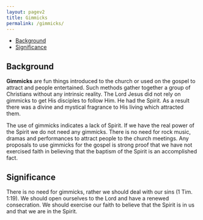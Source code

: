 ```yaml
---
layout: pagev2
title: Gimmicks
permalink: /gimmicks/
---
```

- [Background](#background)
- [Significance](#significance)

## Background

**Gimmicks** are fun things introduced to the church or used on the gospel to attract and people entertained. Such methods gather together a group of Christians without any intrinsic reality. The Lord Jesus did not rely on gimmicks to get His disciples to follow Him. He had the Spirit. As a result there was a divine and mystical fragrance to His living which attracted them.

The use of gimmicks indicates a lack of Spirit. If we have the real power of the Spirit we do not need any gimmicks. There is no need for rock music, dramas and performances to attract people to the church meetings. Any proposals to use gimmicks for the gospel is strong proof that we have not exercised faith in believing that the baptism of the Spirit is an accomplished fact.

## Significance

There is no need for gimmicks, rather we should deal with our sins (1 Tim. 1:19). We should open ourselves to the Lord and have a renewed consecration.  We should exercise our faith to believe that the Spirit is in us and that we are in the Spirit.
